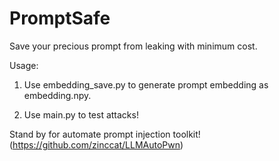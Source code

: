 # PromptSafe
Save your precious prompt from leaking with minimum cost.

Usage:

1. Use embedding_save.py to generate prompt embedding as embedding.npy.

2. Use main.py to test attacks!

Stand by for automate prompt injection toolkit! (https://github.com/zinccat/LLMAutoPwn)